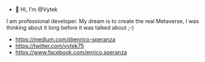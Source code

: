 - 👋 Hi, I’m @Vytek

I am professional developer. My dream is to create the real Metaverse, I was thinking about it long before it was talked about ;-)

- https://medium.com/@enrico-speranza
- https://twitter.com/vytek75
- https://www.facebook.com/enrico.speranza

<!---
Vytek/Vytek is a ✨ special ✨ repository because its `README.md` (this file) appears on your GitHub profile.
You can click the Preview link to take a look at your changes.
--->
